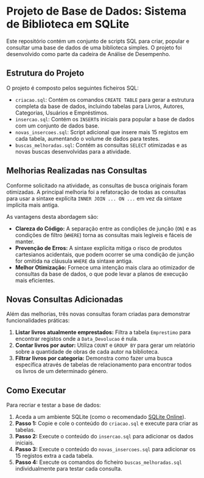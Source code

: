 # Projeto de Base de Dados: Sistema de Biblioteca em SQLite

Este repositório contém um conjunto de scripts SQL para criar, popular e consultar uma base de dados de uma biblioteca simples. O projeto foi desenvolvido como parte da cadeira de Análise de Desempenho.

## Estrutura do Projeto

O projeto é composto pelos seguintes ficheiros SQL:

* `criacao.sql`: Contém os comandos `CREATE TABLE` para gerar a estrutura completa da base de dados, incluindo tabelas para Livros, Autores, Categorias, Usuários e Empréstimos.
* `insercao.sql`: Contém os `INSERT`s iniciais para popular a base de dados com um conjunto de dados base.
* `novas_insercoes.sql`: Script adicional que insere mais 15 registos em cada tabela, aumentando o volume de dados para testes.
* `buscas_melhoradas.sql`: Contém as consultas `SELECT` otimizadas e as novas buscas desenvolvidas para a atividade.

## Melhorias Realizadas nas Consultas

Conforme solicitado na atividade, as consultas de busca originais foram otimizadas. A principal melhoria foi a refatoração de todas as consultas para usar a sintaxe explícita `INNER JOIN ... ON ...` em vez da sintaxe implícita mais antiga.

As vantagens desta abordagem são:

* **Clareza do Código:** A separação entre as condições de junção (`ON`) e as condições de filtro (`WHERE`) torna as consultas mais legíveis e fáceis de manter.
* **Prevenção de Erros:** A sintaxe explícita mitiga o risco de produtos cartesianos acidentais, que podem ocorrer se uma condição de junção for omitida na cláusula `WHERE` da sintaxe antiga.
* **Melhor Otimização:** Fornece uma intenção mais clara ao otimizador de consultas da base de dados, o que pode levar a planos de execução mais eficientes.

## Novas Consultas Adicionadas

Além das melhorias, três novas consultas foram criadas para demonstrar funcionalidades práticas:

1.  **Listar livros atualmente emprestados:** Filtra a tabela `Emprestimo` para encontrar registos onde a `Data_Devolucao` é nula.
2.  **Contar livros por autor:** Utiliza `COUNT` e `GROUP BY` para gerar um relatório sobre a quantidade de obras de cada autor na biblioteca.
3.  **Filtrar livros por categoria:** Demonstra como fazer uma busca específica através de tabelas de relacionamento para encontrar todos os livros de um determinado género.

## Como Executar

Para recriar e testar a base de dados:

1.  Aceda a um ambiente SQLite (como o recomendado [SQLite Online](https://sqliteonline.com/)).
2.  **Passo 1:** Copie e cole o conteúdo do `criacao.sql` e execute para criar as tabelas.
3.  **Passo 2:** Execute o conteúdo do `insercao.sql` para adicionar os dados iniciais.
4.  **Passo 3:** Execute o conteúdo do `novas_insercoes.sql` para adicionar os 15 registos extra a cada tabela.
5.  **Passo 4:** Execute os comandos do ficheiro `buscas_melhoradas.sql` individualmente para testar cada consulta.